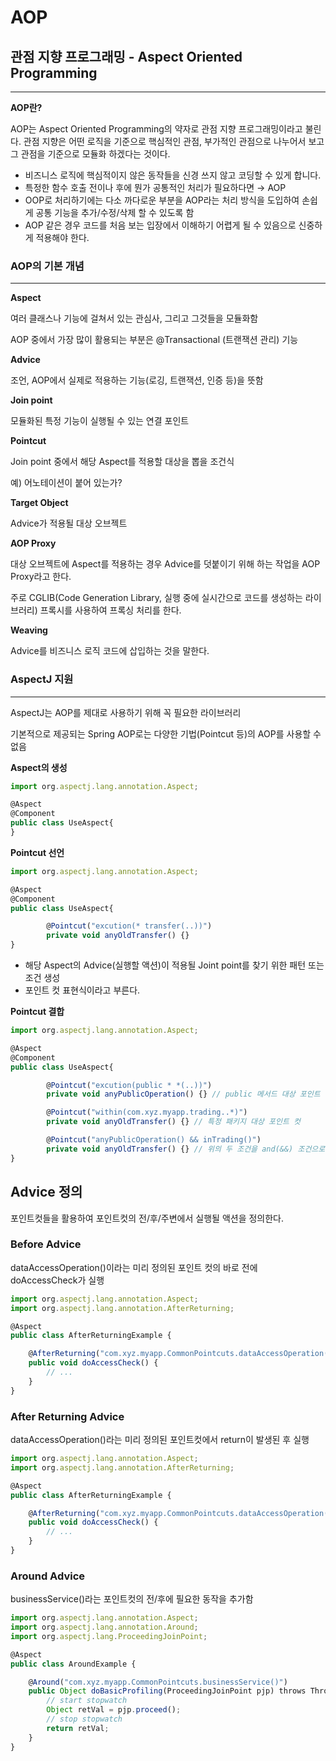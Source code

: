 # AOP

## 관점 지향 프로그래밍 - Aspect Oriented Programming

---

**AOP란?**

AOP는 Aspect Oriented Programming의 약자로 관점 지향 프로그래밍이라고 불린다. 관점 지향은 어떤 로직을 기준으로 핵심적인 관점, 부가적인 관점으로 나누어서 보고 그 관점을 기준으로 모듈화 하겠다는 것이다.

- 비즈니스 로직에 핵심적이지 않은 동작들을 신경 쓰지 않고 코딩할 수 있게 합니다.
- 특정한 함수 호출 전이나 후에 뭔가 공통적인 처리가 필요하다면 → AOP
- OOP로 처리하기에는 다소 까다로운 부분을 AOP라는 처리 방식을 도입하여 손쉽게 공통 기능을 추가/수정/삭제 할 수 있도록 함
- AOP 같은 경우 코드를 처음 보는 입장에서 이해하기 어렵게 될 수 있음으로 신중하게 적용해야 한다.

### AOP의 기본 개념

---

**Aspect**

여러 클래스나 기능에 걸쳐서 있는 관심사, 그리고 그것들을 모듈화함

AOP 중에서 가장 많이 활용되는 부분은 @Transactional (트랜잭션 관리) 기능

**Advice**

조언, AOP에서 실제로 적용하는 기능(로깅, 트랜잭션, 인증 등)을 뜻함

**Join point**

모듈화된 특정 기능이 실행될 수 있는 연결 포인트

**Pointcut**

Join point 중에서 해당 Aspect를 적용할 대상을 뽑을 조건식

예) 어노테이션이 붙어 있는가?

**Target Object**

Advice가 적용될 대상 오브젝트

**AOP Proxy**

대상 오브젝트에 Aspect를 적용하는 경우 Advice를 덧붙이기 위해 하는 작업을 AOP Proxy라고 한다.

주로 CGLIB(Code Generation Library, 실행 중에 실시간으로 코드를 생성하는 라이브러리) 프록시를 사용하여 프록싱 처리를 한다.

**Weaving**

Advice를 비즈니스 로직 코드에 삽입하는 것을 말한다.

### AspectJ 지원

---

AspectJ는 AOP를 제대로 사용하기 위해 꼭 필요한 라이브러리

기본적으로 제공되는 Spring AOP로는 다양한 기법(Pointcut 등)의 AOP를 사용할 수 없음

**Aspect의 생성**

```jsx
import org.aspectj.lang.annotation.Aspect;

@Aspect
@Component
public class UseAspect{
}
```

**Pointcut 선언**

```jsx
import org.aspectj.lang.annotation.Aspect;

@Aspect
@Component
public class UseAspect{

		@Pointcut("excution(* transfer(..))")
		private void anyOldTransfer() {}
}
```

- 해당 Aspect의 Advice(실행할 액션)이 적용될 Joint point를 찾기 위한 패턴 또는 조건 생성
- 포인트 컷 표현식이라고 부른다.

**Pointcut 결합**

```jsx
import org.aspectj.lang.annotation.Aspect;

@Aspect
@Component
public class UseAspect{

		@Pointcut("excution(public * *(..))")
		private void anyPublicOperation() {} // public 메서드 대상 포인트 컷

		@Pointcut("within(com.xyz.myapp.trading..*)")
		private void anyOldTransfer() {} // 특정 패키지 대상 포인트 컷

		@Pointcut("anyPublicOperation() && inTrading()")
		private void anyOldTransfer() {} // 위의 두 조건을 and(&&) 조건으로 결합한 포인트 컷
}
```

## Advice 정의

포인트컷들을 활용하여 포인트컷의 전/후/주변에서 실행될 액션을 정의한다.

### Before Advice

dataAccessOperation()이라는 미리 정의된 포인트 컷의 바로 전에 doAccessCheck가 실행

```jsx
import org.aspectj.lang.annotation.Aspect;
import org.aspectj.lang.annotation.AfterReturning;

@Aspect
public class AfterReturningExample {

	@AfterReturning("com.xyz.myapp.CommonPointcuts.dataAccessOperation()")
	public void doAccessCheck() {
		// ...
	}
}
```

### After Returning Advice

dataAccessOperation()라는 미리 정의된 포인트컷에서 return이 발생된 후 실행

```jsx
import org.aspectj.lang.annotation.Aspect;
import org.aspectj.lang.annotation.AfterReturning;

@Aspect
public class AfterReturningExample {

	@AfterReturning("com.xyz.myapp.CommonPointcuts.dataAccessOperation()")
	public void doAccessCheck() {
		// ...
	}
}
```

### Around Advice

businessService()라는 포인트컷의 전/후에 필요한 동작을 추가함

```jsx
import org.aspectj.lang.annotation.Aspect;
import org.aspectj.lang.annotation.Around;
import org.aspectj.lang.ProceedingJoinPoint;

@Aspect
public class AroundExample {

	@Around("com.xyz.myapp.CommonPointcuts.businessService()")
	public Object doBasicProfiling(ProceedingJoinPoint pjp) throws Throwable {
		// start stopwatch
		Object retVal = pjp.proceed();
		// stop stopwatch
		return retVal;
	}
}
```